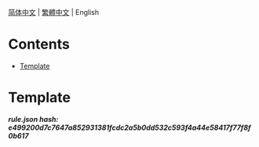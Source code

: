 


  
[简体中文](README.md) | [繁體中文](README_zh_tw.md) | English  
  

Contents
========

* [Template](#template)

# Template
  
***rule.json hash: e499200d7c7647a852931381fcdc2a5b0dd532c593f4a44e58417f77f8f0b617***